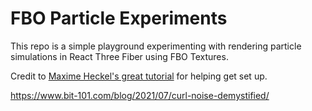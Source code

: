 # FBO Particle Experiments

This repo is a simple playground experimenting with rendering particle simulations in React Three Fiber using FBO Textures.

Credit to [Maxime Heckel's great tutorial](https://blog.maximeheckel.com/posts/the-magical-world-of-particles-with-react-three-fiber-and-shaders/) for helping get set up.

https://www.bit-101.com/blog/2021/07/curl-noise-demystified/